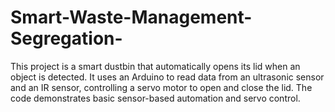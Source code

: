 # Smart-Waste-Management-Segregation-
This project is a smart dustbin that automatically opens its lid when an object is detected. It uses an Arduino to read data from an ultrasonic sensor and an IR sensor, controlling a servo motor to open and close the lid. The code demonstrates basic sensor-based automation and servo control.
